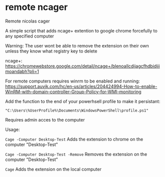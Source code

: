 # remote ncager
Remote nicolas cager


A simple script that adds ncage+ extention to google chrome forcefully to any specified computer

Warning: The user wont be able to remove the extension on their own unless they know what registry key to delete

ncage+: https://chromewebstore.google.com/detail/ncage+/blenoallcdijagcfhdbidjiimoandabh?pli=1

For remote computers requires winrm to be enabled and running: https://support.auvik.com/hc/en-us/articles/204424994-How-to-enable-WinRM-with-domain-controller-Group-Policy-for-WMI-monitoring


Add the function to the end of your powerhsell profile to make it persistant:

 ```"C:\Users\%UserProfile%\Documents\WindowsPowerShell\profile.ps1"```

Requires admin acces to the computer

Usage:

```Cage -Computer Desktop-Test```     Adds the extension to chrome on the computer "Desktop-Test"

```Cage -Computer Desktop-Test -Remove``` Removes the extension on the computer "Desktop-Test"

```Cage``` Adds the extension on the local computer
